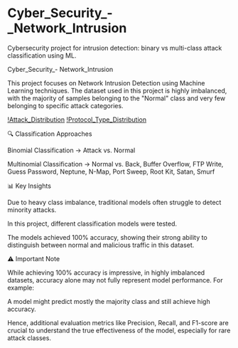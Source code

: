 # Cyber_Security_-_Network_Intrusion
Cybersecurity project for intrusion detection: binary vs multi-class attack classification using ML.

Cyber_Security_- Network_Intrusion

This project focuses on Network Intrusion Detection using Machine Learning techniques. The dataset used in this project is highly imbalanced, with the majority of samples belonging to the "Normal" class and very few belonging to specific attack categories.

[!Attack_Distribution](Attack_Type_Distribution.png)
[!Protocol_Type_Distribution](Protocol_Type_Distribution.png)

🔍 Classification Approaches

Binomial Classification → Attack vs. Normal

Multinomial Classification → Normal vs. Back, Buffer Overflow, FTP Write, Guess Password, Neptune, N-Map, Port Sweep, Root Kit, Satan, Smurf

📊 Key Insights

Due to heavy class imbalance, traditional models often struggle to detect minority attacks.

In this project, different classification models were tested.

The models achieved 100% accuracy, showing their strong ability to distinguish between normal and malicious traffic in this dataset.

⚠️ Important Note

While achieving 100% accuracy is impressive, in highly imbalanced datasets, accuracy alone may not fully represent model performance. For example:

A model might predict mostly the majority class and still achieve high accuracy.

Hence, additional evaluation metrics like Precision, Recall, and F1-score are crucial to understand the true effectiveness of the model, especially for rare attack classes.
